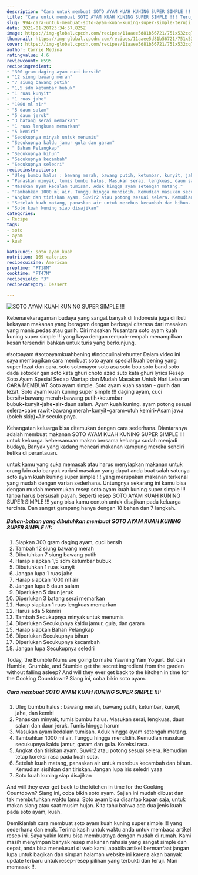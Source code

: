 ```yaml
---
description: "Cara untuk membuat SOTO AYAM KUAH KUNING SUPER SIMPLE !!! Teruji"
title: "Cara untuk membuat SOTO AYAM KUAH KUNING SUPER SIMPLE !!! Teruji"
slug: 994-cara-untuk-membuat-soto-ayam-kuah-kuning-super-simple-teruji
date: 2021-01-20T23:34:57.825Z
image: https://img-global.cpcdn.com/recipes/11aaee5d81b56721/751x532cq70/soto-ayam-kuah-kuning-super-simple-foto-resep-utama.jpg
thumbnail: https://img-global.cpcdn.com/recipes/11aaee5d81b56721/751x532cq70/soto-ayam-kuah-kuning-super-simple-foto-resep-utama.jpg
cover: https://img-global.cpcdn.com/recipes/11aaee5d81b56721/751x532cq70/soto-ayam-kuah-kuning-super-simple-foto-resep-utama.jpg
author: Carrie Medina
ratingvalue: 4.6
reviewcount: 6595
recipeingredient:
- "300 gram daging ayam cuci bersih"
- "12 siung bawang merah"
- "7 siung bawang putih"
- "1,5 sdm ketumbar bubuk"
- "1 ruas kunyit"
- "1 ruas jahe"
- "1000 ml air"
- "5 daun salam"
- "5 daun jeruk"
- "3 batang serai memarkan"
- "1 ruas lengkuas memarkan"
- "5 kemiri"
- "Secukupnya minyak untuk menumis"
- "Secukupnya kaldu jamur gula dan garam"
- " Bahan Pelangkap"
- "Secukupnya bihun"
- "Secukupnya kecambah"
- "Secukupnya seledri"
recipeinstructions:
- "Uleg bumbu halus : bawang merah, bawang putih, ketumbar, kunyit, jahe, dan kemiri"
- "Panaskan minyak, tumis bumbu halus. Masukan serai, lengkuas, daun salam dan daun jeruk. Tumis hingga harum"
- "Masukan ayam kedalam tumisan. Aduk hingga ayam setengah matang."
- "Tambahkan 1000 ml air. Tunggu hingga mendidih. Kemudian masukan secukupnya kaldu jamur, garam dan gula. Koreksi rasa."
- "Angkat dan tiriskan ayam. Suwir2 atau potong sesuai selera. Kemudian tetap koreksi rasa pada kuah soto."
- "Setelah kuah matang, panaskan air untuk merebus kecambah dan bihun. Kemudian sisihkan dan tiriskan. Jangan lupa iris seledri yaaa"
- "Soto kuah kuning siap disajikan"
categories:
- Recipe
tags:
- soto
- ayam
- kuah

katakunci: soto ayam kuah 
nutrition: 169 calories
recipecuisine: American
preptime: "PT18M"
cooktime: "PT47M"
recipeyield: "3"
recipecategory: Dessert

---
```



![SOTO AYAM KUAH KUNING SUPER SIMPLE !!!](https://img-global.cpcdn.com/recipes/11aaee5d81b56721/751x532cq70/soto-ayam-kuah-kuning-super-simple-foto-resep-utama.jpg)

Kebenarekaragaman budaya yang sangat banyak di Indonesia juga di ikuti kekayaan makanan yang beragam dengan berbagai citarasa dari masakan yang manis,pedas atau gurih. Ciri masakan Nusantara soto ayam kuah kuning super simple !!! yang kaya dengan rempah-rempah menampilkan kesan tersendiri bahkan untuk turis yang berkunjung.


#sotoayam #sotoayamkuahbening #indoculinairehunter Dalam video ini saya membagikan cara membuat soto ayam spesial kuah bening yang super lezat dan cara. soto sotomayor soto asa soto bou soto band soto dada sotoder gan soto kata ghuri choto azad suto kata ghuri lyrics Resep Soto Ayam Spesial Sedap Mantap dan Mudah Masakan Untuk Hari Lebaran CARA MEMBUAT Soto ayam simple. Soto ayam kuah santan - gurih dan lezat. Soto ayam kuah kuning super simple !!! daging ayam, cuci bersih•bawang merah•bawang putih•ketumbar bubuk•kunyit•jahe•air•daun salam. Ayam kuah kuning. ayam potong sesuai selera•cabe rawit•bawang merah•kunyit•garam•utuh kemiri•Asam jawa (boleh skip)•Air secukupnya.

Kehangatan keluarga bisa ditemukan dengan cara sederhana. Diantaranya adalah membuat makanan SOTO AYAM KUAH KUNING SUPER SIMPLE !!! untuk keluarga. kebersamaan makan bersama keluarga sudah menjadi budaya, Banyak yang kadang mencari makanan kampung mereka sendiri ketika di perantauan.

untuk kamu yang suka memasak atau harus menyiapkan makanan untuk orang lain ada banyak variasi masakan yang dapat anda buat salah satunya soto ayam kuah kuning super simple !!! yang merupakan makanan terkenal yang mudah dengan varian sederhana. Untungnya sekarang ini kamu bisa dengan mudah menemukan resep soto ayam kuah kuning super simple !!! tanpa harus bersusah payah.
Seperti resep SOTO AYAM KUAH KUNING SUPER SIMPLE !!! yang bisa kamu contoh untuk disajikan pada keluarga tercinta. Dan sangat gampang hanya dengan 18 bahan dan 7 langkah.


<!--inarticleads1-->

##### Bahan-bahan yang dibutuhkan membuat SOTO AYAM KUAH KUNING SUPER SIMPLE !!!:

1. Siapkan 300 gram daging ayam, cuci bersih
1. Tambah 12 siung bawang merah
1. Dibutuhkan 7 siung bawang putih
1. Harap siapkan 1,5 sdm ketumbar bubuk
1. Dibutuhkan 1 ruas kunyit
1. Jangan lupa 1 ruas jahe
1. Harap siapkan 1000 ml air
1. Jangan lupa 5 daun salam
1. Diperlukan 5 daun jeruk
1. Diperlukan 3 batang serai memarkan
1. Harap siapkan 1 ruas lengkuas memarkan
1. Harus ada 5 kemiri
1. Tambah Secukupnya minyak untuk menumis
1. Diperlukan Secukupnya kaldu jamur, gula, dan garam
1. Harap siapkan  Bahan Pelangkap
1. Diperlukan Secukupnya bihun
1. Diperlukan Secukupnya kecambah
1. Jangan lupa Secukupnya seledri


Today, the Bumble Nums are going to make Yawning Yam Yogurt. But can Humble, Grumble, and Stumble get the secret ingredient from the garden without falling asleep? And will they ever get back to the kitchen in time for the Cooking Countdown? Siang ini, coba bikin soto ayam. 

<!--inarticleads2-->

##### Cara membuat  SOTO AYAM KUAH KUNING SUPER SIMPLE !!!:

1. Uleg bumbu halus : bawang merah, bawang putih, ketumbar, kunyit, jahe, dan kemiri
1. Panaskan minyak, tumis bumbu halus. Masukan serai, lengkuas, daun salam dan daun jeruk. Tumis hingga harum
1. Masukan ayam kedalam tumisan. Aduk hingga ayam setengah matang.
1. Tambahkan 1000 ml air. Tunggu hingga mendidih. Kemudian masukan secukupnya kaldu jamur, garam dan gula. Koreksi rasa.
1. Angkat dan tiriskan ayam. Suwir2 atau potong sesuai selera. Kemudian tetap koreksi rasa pada kuah soto.
1. Setelah kuah matang, panaskan air untuk merebus kecambah dan bihun. Kemudian sisihkan dan tiriskan. Jangan lupa iris seledri yaaa
1. Soto kuah kuning siap disajikan


And will they ever get back to the kitchen in time for the Cooking Countdown? Siang ini, coba bikin soto ayam. Sajian ini mudah dibuat dan tak membutuhkan waktu lama. Soto ayam bisa disantap kapan saja, untuk makan siang atau saat musim hujan. Kita tahu bahwa ada dua jenis kuah pada soto ayam, kuah. 

Demikianlah cara membuat soto ayam kuah kuning super simple !!! yang sederhana dan enak. Terima kasih untuk waktu anda untuk membaca artikel resep ini. Saya yakin kamu bisa membuatnya dengan mudah di rumah. Kami masih menyimpan banyak resep makanan rahasia yang sangat simple dan cepat, anda bisa menelusuri di web kami, apabila artikel bermanfaat jangan lupa untuk bagikan dan simpan halaman website ini karena akan banyak update terbaru untuk resep-resep pilihan yang terbukti dan teruji. Mari memasak !!. 
